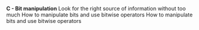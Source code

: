 __C - Bit manipulation__
Look for the right source of information without too much
How to manipulate bits and use bitwise operators
How to manipulate bits and use bitwise operators

